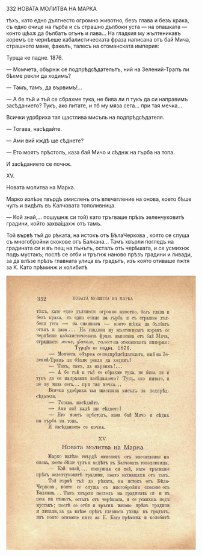 ﻿332	НОВАТА МОЛИТВА НА МАРКА

тѣхъ, като едно дългнесто огромно животно, безъ глава и безъ крака, съ едно очице на гърба и съ страшно дълбокн уста — на опашката — конто щѣхѫ да бълбатъ огънъ и лава... На гладкия му жълтеникавъ коремъ се чернѣеше кабалистическата фраза написана отъ бай Мича, страшното мане, факелъ, талесъ на отоманската империя:

Турща ке падне. 1876.

— Момчета, обърнж се подпрѣдсѣдательтъ, ний на Зелений-Трапъ ли бѣхме рекли да ходимъ?

— Тамъ, тамъ, да вървимъ!...

— А бе тъй и тъй се сбрахме тука, не бива ли п тукъ да си направимъ засѣданието? Тукъ, ако питате, и пб му мяза сега... при тая мечка...

Всички удобриха тая щастлива мисъль на подпрѣдсѣдателя.

— Тогава, насѣдайте.

— Ами вий кждѣ ще сѣднете?

— Ето моятъ прѣстолъ, каза бай Мичо и сѣднж на гърба на топа.

И засѣданието се почнж.

XV.

Новата молитва на Марка.

Марко излѣзе твърдѣ омисленъ отъ впечатление на онова, което бѣше чулъ и видѣлъ въ Калчовата тополивница.

— Кой знай,... пошушнж си той) като тръгваше прѣзъ зеленчуковитѣ градини, който захва́щахж отъ тамъ.

Той вървѣ тъй до рѣката, на истокъ отъ БѣлаЧеркова , която се спуща съ многобройни скокове отъ Балкана... Тамъ хвърли погледъ на градината си и въ пещ на пънътъ, осталъ отъ черѣшата, и се усмихнж подъ мустакъ; послѣ се отби и тръгнж наново прѣзъ градини и ливади, за да влѣзе прѣзъ главната улица въ градътъ, изъ която отиваше пжтя за К. Като прѣминж и колибитѣ

![original](images/373.jpg)

